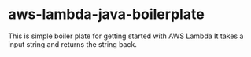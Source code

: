 # aws-lambda-java-boilerplate

This is simple boiler plate for getting started with AWS Lambda
It takes a input string and returns the string back.
